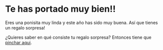 # Te has portado muy bien!!

Eres una ponisita muy linda y este año has sido muy buena. Así que tienes un regalo sorpresa!

¿Quieres saber en qué consiste tu regalo sorpresa? Entonces tiene que [pinchar aqui](pregunta.md).
